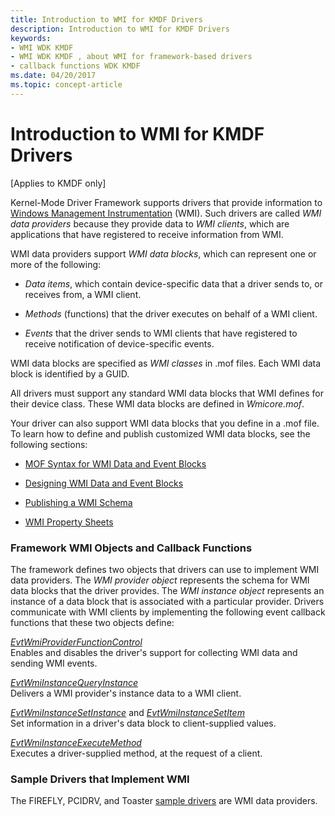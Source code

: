 ```yaml
---
title: Introduction to WMI for KMDF Drivers
description: Introduction to WMI for KMDF Drivers
keywords:
- WMI WDK KMDF
- WMI WDK KMDF , about WMI for framework-based drivers
- callback functions WDK KMDF
ms.date: 04/20/2017
ms.topic: concept-article
---
```


# Introduction to WMI for KMDF Drivers


\[Applies to KMDF only\]

Kernel-Mode Driver Framework supports drivers that provide information to [Windows Management Instrumentation](../kernel/introduction-to-wmi.md) (WMI). Such drivers are called *WMI data providers* because they provide data to *WMI clients*, which are applications that have registered to receive information from WMI.

WMI data providers support *WMI data blocks*, which can represent one or more of the following:

-   *Data items*, which contain device-specific data that a driver sends to, or receives from, a WMI client.

-   *Methods* (functions) that the driver executes on behalf of a WMI client.

-   *Events* that the driver sends to WMI clients that have registered to receive notification of device-specific events.

WMI data blocks are specified as *WMI classes* in .mof files. Each WMI data block is identified by a GUID.

All drivers must support any standard WMI data blocks that WMI defines for their device class. These WMI data blocks are defined in *Wmicore.mof*.

Your driver can also support WMI data blocks that you define in a .mof file. To learn how to define and publish customized WMI data blocks, see the following sections:

-   [MOF Syntax for WMI Data and Event Blocks](../kernel/mof-syntax-for-wmi-data-and-event-blocks.md)

-   [Designing WMI Data and Event Blocks](../kernel/designing-wmi-data-and-event-blocks.md)

-   [Publishing a WMI Schema](../kernel/publishing-a-wmi-schema.md)

-   [WMI Property Sheets](../kernel/wmi-property-sheets.md)

### Framework WMI Objects and Callback Functions

The framework defines two objects that drivers can use to implement WMI data providers. The *WMI provider object* represents the schema for WMI data blocks that the driver provides. The *WMI instance object* represents an instance of a data block that is associated with a particular provider. Drivers communicate with WMI clients by implementing the following event callback functions that these two objects define:

<a href="" id="evtwmiproviderfunctioncontrol"></a>[*EvtWmiProviderFunctionControl*](/windows-hardware/drivers/ddi/wdfwmi/nc-wdfwmi-evt_wdf_wmi_provider_function_control)  
Enables and disables the driver's support for collecting WMI data and sending WMI events.

<a href="" id="evtwmiinstancequeryinstance"></a>[*EvtWmiInstanceQueryInstance*](/windows-hardware/drivers/ddi/wdfwmi/nc-wdfwmi-evt_wdf_wmi_instance_query_instance)  
Delivers a WMI provider's instance data to a WMI client.

<a href="" id="evtwmiinstancesetinstance-and-evtwmiinstancesetitem"></a>[*EvtWmiInstanceSetInstance*](/windows-hardware/drivers/ddi/wdfwmi/nc-wdfwmi-evt_wdf_wmi_instance_set_instance) and [*EvtWmiInstanceSetItem*](/windows-hardware/drivers/ddi/wdfwmi/nc-wdfwmi-evt_wdf_wmi_instance_set_item)  
Set information in a driver's data block to client-supplied values.

<a href="" id="evtwmiinstanceexecutemethod"></a>[*EvtWmiInstanceExecuteMethod*](/windows-hardware/drivers/ddi/wdfwmi/nc-wdfwmi-evt_wdf_wmi_instance_execute_method)  
Executes a driver-supplied method, at the request of a client.

### Sample Drivers that Implement WMI

The FIREFLY, PCIDRV, and Toaster [sample drivers](sample-kmdf-drivers.md) are WMI data providers.

 

